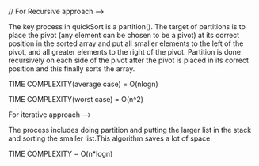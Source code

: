 // For Recursive approach -->

The key process in quickSort is a partition().
The target of partitions is to place the pivot (any element can be chosen to be a pivot) at its correct position in the sorted array and put all smaller elements to the left of the pivot, and all greater elements to the right of the pivot. 
Partition is done recursively on each side of the pivot after the pivot is placed in its correct position and this finally sorts the array.

TIME COMPLEXITY(average case) = O(nlogn)

TIME COMPLEXITY(worst case) = O(n^2)

For iterative approach -->

The process includes doing partition and putting the larger list in the stack and sorting the smaller list.This algorithm saves a lot of space.

TIME COMPLEXITY = O(n*logn)


